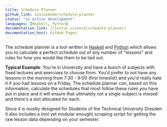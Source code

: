 ```yaml
---
title: Schedule Planner
github_link: JustusAdam/schedule-planner
status: "in active development"
languages: [Haskell, Python]
documentation_link: //justus.science/schedule-planner/
documentation_host: GitHub Pages
---
```


The schedule planner is a tool written in [Haskell](//haskell.org) and [Python](//python.org) which allows you to calculate a perfect schedule out of any number of "lessons" and rules for how you would like them to be laid out.

__Typical Example__:
You're in University and have a bunch of subjects with fixed lectures and exercises to choose from. You'd prefer to not have any lessons in the morning from 7:30 - 9:00 (first timeslot) and you'd really hate it if you had lessons on a Friday.
The schedule planner can, based on this information, calculate the schedules that most follow these rules you have put in place and it will ensure that ultimately not a single subject is missed and there's a slot allocated for each.

Since it is mostly designed for Students of the Technical University Dresden it also includes a (not yet modular enough) scraping script for getting the raw lesson data depending on your semester.
